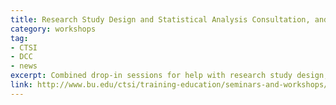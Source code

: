 ```yaml
---
title: Research Study Design and Statistical Analysis Consultation, and REDCap - CRC Drop-in sessions
category: workshops
tag: 
- CTSI
- DCC
- news
excerpt: Combined drop-in sessions for help with research study design, statistical analysis, and REDCap. Drop-in sessions are held in the Mugar Library, 1st and 3rd Fridays, from 2 to 3 pm. Please contact Tasha Coughlin at tawatson@bu.edu with questions. LOCATION - Mugar Library, 771 Commonwealth Ave, Alcove 2. 
link: http://www.bu.edu/ctsi/training-education/seminars-and-workshops/
---
```

